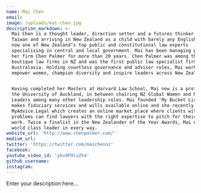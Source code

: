 ```yaml
---
name: Mai Chen
email:
image: /uploads/mai-chen.jpg
description_markdown: >-
  Mai Chen is a thought leader, direction setter and a futures thinker. Born in
  Taiwan and arriving in New Zealand as a child with barely any English, she is
  now one of New Zealand’s top public and constitutional law experts
  specialising in central and local government. Mai has been managing partner of
  her firm Chen Palmer for more than 20 years. Chen Palmer was among the first
  boutique law firms in NZ and was the first public law specialist firm in
  Australasia. Holding countless governance and advisor roles, Mai works to
  empower women, champion diversity and inspire leaders across New Zealand.


  Having completed her Masters at Harvard Law School, Mai now is a professor at
  the University of Auckland, in between chairing NZ Global Women and NZ Asian
  Leaders among many other leadership roles. Mai founded 'My Bucket List' which
  makes fiduciary services and wills available online and she recently launched
  MyAdvice.Legal which creates an online market place where clients with legal
  problems can find lawyers with the right expertise to pitch for their legal
  work. Twice a finalist in the New Zealander of the Year Awards, Mai embodies a
  world class leader in every way.
website_url: 'http://www.chenpalmer.com/'
medium_url:
twitter: 'https://twitter.com/maichennz'
facebook:
youtube_video_id: 'yku9P9luZh4'
github_username:
instagram:
---
```


Enter your description here...

